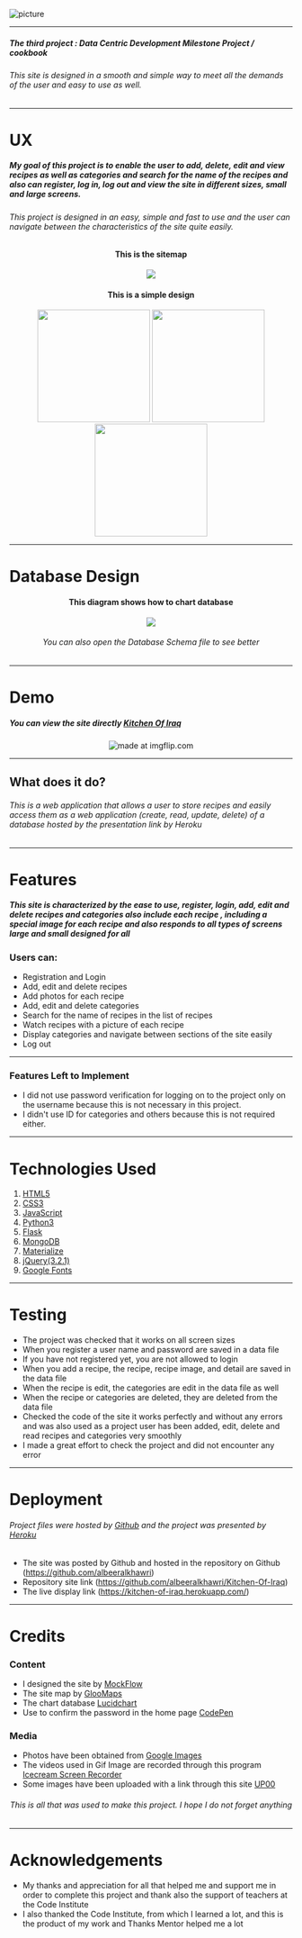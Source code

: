 ![picture](https://www.up-00.com/i/00146/eft20qbwcohv.png)
***


##### *The third project : Data Centric Development Milestone Project / cookbook*

###### This site is designed in a smooth and simple way to meet all the demands of the user and easy to use as well.
***

# UX

##### My goal of this project is to enable the user to add, delete, edit and view recipes as well as categories and search for the name of the recipes and also can register, log in, log out and view the site in different sizes, small and large screens.

###### This project is designed in an easy, simple and fast to use and the user can navigate between the characteristics of the site quite easily.

#### <p align="center">This is the sitemap</p>
<p align="center">
<img src="https://www.up-00.com/i/00147/s4s1ozci8auy.png"></p>


#### <p align="center">This is a simple design</p>
<p align="center">
  <img width="200" height="200" src="https://www.up-00.com/i/00147/quha9ocoauk9.png">
  <img width="200" height="200" src="https://www.up-00.com/i/00148/02qfkwjmdev3.png">
  <img width="200" height="200" src="https://www.up-00.com/i/00148/q1mrl9yp9et2.png">
</p>

***
# Database Design

#### <p align="center"> This diagram shows how to chart database </p>

 <p align="center"> <img src="https://www.up-00.com/i/00148/iolf6zjadhcx.png"></p>
 
###### <p align="center">You can also open the Database Schema file to see better</p>

***

# Demo

##### You can view the site directly <a href="https://kitchen-of-iraq.herokuapp.com/">Kitchen Of Iraq</a>
<p align="center" href="https://imgflip.com/gif/34viqn"><img src="https://www.up-00.com/i/00148/vj3nxsjb2574.gif" title="made at imgflip.com"/></p>

***

## What does it do?

###### This is a web application that allows a user to store recipes and easily access them as a web application (create, read, update, delete) of a database hosted by the presentation link by Heroku

***

# Features

##### This site is characterized by the ease to use, register, login, add, edit and delete recipes and categories also include each recipe , including a special image for each recipe and also responds to all types of screens large and small designed for all

### Users can:

- Registration and Login
- Add, edit and delete recipes
- Add photos for each recipe
- Add, edit and delete categories
- Search for the name of recipes in the list of recipes
- Watch recipes with a picture of each recipe
- Display categories and navigate between sections of the site easily
- Log out

***

### Features Left to Implement

- I did not use password verification for logging on to the project only on the username because this is not necessary in this project.
- I didn't use ID for categories and others because this is not required either.

***

# Technologies Used

1. <a href="https://en.wikipedia.org/wiki/HTML5">HTML5</a>
2. <a href="https://en.wikipedia.org/wiki/Cascading_Style_Sheets#CSS_3">CSS3</a>
3. <a href="https://www.javascript.com/">JavaScript</a>
4. <a href="https://www.python.org/">Python3</a>
5. <a href="https://en.wikipedia.org/wiki/Flask_%28web_framework%29">Flask</a>
6. <a href="https://cloud.mongodb.com/user#/login/login?nds=true&_ga=2.185312873.1385114917.1506971088-288232041.1493043934&nds=true">MongoDB</a>
6. <a href="https://materializecss.com/">Materialize</a>
7. <a href="https://blog.jquery.com/2017/03/20/jquery-3-2-1-now-available/">jQuery(3.2.1)</a>
8. <a href="https://fonts.google.com/">Google Fonts</a>
***

# Testing

- The project was checked that it works on all screen sizes
- When you register a user name and password are saved in a data file
- If you have not registered yet, you are not allowed to login
- When you add a recipe, the recipe, recipe image, and detail are saved in the data file
- When the recipe is edit, the categories are edit in the data file as well
- When the recipe or categories are deleted, they are deleted from the data file
- Checked the code of the site it works perfectly and without any errors and was also used as a project user has been added, edit, delete and read recipes and categories very smoothly
- I made a great effort to check the project and did not encounter any error

***

# Deployment

###### Project files were hosted by <a href="https://github.com/">Github</a> and the project was presented by <a href="https://www.heroku.com">Heroku</a>

- The site was posted by Github and hosted in the repository on Github (https://github.com/albeeralkhawri)
- Repository site link (https://github.com/albeeralkhawri/Kitchen-Of-Iraq)
- The live display link (https://kitchen-of-iraq.herokuapp.com/)


***

# Credits

### Content
- I designed the site by <a href="https://www.mockflow.com/">MockFlow</a>
- The site map by <a href="https://www.gloomaps.com/">GlooMaps</a>
- The chart database <a href="https://www.lucidchart.com/pages/">Lucidchart</a>
- Use to confirm the password in the home page <a href="https://codepen.io/">CodePen</a>

### Media

- Photos have been obtained from <a href="https://www.google.ie/imghp?hl=ar&tab=wi&authuser=0&ogbl">Google Images</a>
- The videos used in Gif Image are recorded through this program <a href="https://icecreamapps.com/Screen-Recorder/">Icecream Screen Recorder</a>
- Some images have been uploaded with a link through this site <a href="https://www.up-00.com/">UP00</a>
###### *<p align="center"> This is all that was used to make this project. I hope I do not forget anything </p>*
***

# Acknowledgements

- My thanks and appreciation for all that helped me and support me in order to complete this project and thank also the support of teachers at the Code Institute
- I also thanked the Code Institute, from which I learned a lot, and this is the product of my work and Thanks Mentor helped me a lot
